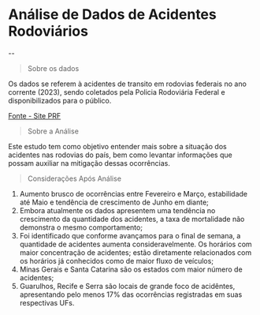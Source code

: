 # Análise de Dados de Acidentes Rodoviários
--
> Sobre os dados

Os dados se referem à acidentes de transito em rodovias federais no ano corrente (2023), sendo coletados pela Policia Rodoviária Federal e disponibilizados para o público.


[Fonte - Site PRF](https://www.gov.br/prf/pt-br/acesso-a-informacao/dados-abertos/dados-abertos-da-prf)

> Sobre a Análise

Este estudo tem como objetivo entender mais sobre a situação dos acidentes nas rodovias do país, bem como levantar informações que possam auxiliar na mitigação dessas ocorrências.

> Considerações Após Análise

1. Aumento brusco de ocorrências entre Fevereiro e Março, estabilidade até Maio e tendência de crescimento de Junho em diante;
2. Embora atualmente os dados apresentem uma tendência no crescimento da quantidade dos acidentes, a taxa de mortalidade não demonstra o mesmo comportamento;
3. Foi identificado que conforme avançamos para o final de semana, a quantidade de acidentes aumenta consideravelmente. Os horários com maior concentração de acidentes; estão diretamente relacionados com os horários já conhecidos como de maior fluxo de veículos;
4. Minas Gerais e Santa Catarina são os estados com maior número de acidentes;
5. Guarulhos, Recife e Serra são locais de grande foco de acidêntes, apresentando pelo menos 17% das ocorrências registradas em suas respectivas UFs.